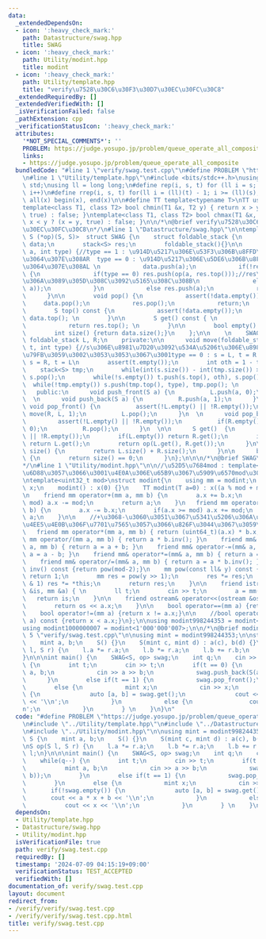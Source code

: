 ```yaml
---
data:
  _extendedDependsOn:
  - icon: ':heavy_check_mark:'
    path: Datastructure/swag.hpp
    title: SWAG
  - icon: ':heavy_check_mark:'
    path: Utility/modint.hpp
    title: modint
  - icon: ':heavy_check_mark:'
    path: Utility/template.hpp
    title: "verify\u7528\u30C6\u30F3\u30D7\u30EC\u30FC\u30C8"
  _extendedRequiredBy: []
  _extendedVerifiedWith: []
  _isVerificationFailed: false
  _pathExtension: cpp
  _verificationStatusIcon: ':heavy_check_mark:'
  attributes:
    '*NOT_SPECIAL_COMMENTS*': ''
    PROBLEM: https://judge.yosupo.jp/problem/queue_operate_all_composite
    links:
    - https://judge.yosupo.jp/problem/queue_operate_all_composite
  bundledCode: "#line 1 \"verify/swag.test.cpp\"\n#define PROBLEM \"https://judge.yosupo.jp/problem/queue_operate_all_composite\"\
    \n#line 1 \"Utility/template.hpp\"\n#include <bits/stdc++.h>\nusing namespace\
    \ std;\nusing ll = long long;\n#define rep(i, s, t) for (ll i = s; i < (ll)(t);\
    \ i++)\n#define rrep(i, s, t) for(ll i = (ll)(t) - 1; i >= (ll)(s); i--)\n#define\
    \ all(x) begin(x), end(x)\n\n#define TT template<typename T>\nTT using vec = vector<T>;\n\
    template<class T1, class T2> bool chmin(T1 &x, T2 y) { return x > y ? (x = y,\
    \ true) : false; }\ntemplate<class T1, class T2> bool chmax(T1 &x, T2 y) { return\
    \ x < y ? (x = y, true) : false; }\n\n/*\n@brief verify\u7528\u30C6\u30F3\u30D7\
    \u30EC\u30FC\u30C8\n*/\n#line 1 \"Datastructure/swag.hpp\"\n\ntemplate<class S,\
    \ S (*op)(S, S)>  struct SWAG {\n    struct foldable_stack {\n        stack<S>\
    \ data;\n        stack<S> res;\n        foldable_stack(){}\n\n        void push(S\
    \ a, int type) {//type == 1 : \u914D\u5217\u306E\u53F3\u306B\u8FFD\u52A0\u3001\
    \u3064\u307E\u308AR  type == 0 : \u914D\u5217\u306E\u5DE6\u306B\u8FFD\u52A0\u3001\
    \u3064\u307E\u308AL \n            data.push(a);\n            if(!res.empty())\
    \ {\n               if(type == 0) res.push(op(a, res.top()));//res\u304C\u7A7A\
    \u306A\u3089\u305D\u308C\u3092\u5165\u308C\u308B\n               else res.push(op(res.top(),\
    \ a));\n            }\n            else res.push(a);\n            return;\n  \
    \      }\n\n        void pop() {\n            assert(!data.empty());\n       \
    \     data.pop();\n            res.pop();\n            return;\n        }\n\n\
    \        S top() const {\n            assert(!data.empty());\n            return\
    \ data.top(); \n        }\n\n        S get() const { \n            assert(!data.empty());\n\
    \            return res.top(); \n        }\n\n        bool empty() {return data.empty();}\n\
    \        int size() {return data.size();}\n    };\n\n    \n    SWAG() {}\n   \
    \ foldable_stack L, R;\n    private:\n\n      void move(foldable_stack& s, foldable_stack&\
    \ t, int type) {//s\u306E\u8981\u7D20\u3092\u534A\u5206t\u306E\u8981\u7D20\u306B\
    \u79FB\u3059\u3002\u3053\u3053\u3067\u3001type == 0 : s = L, t = R  type == 1\
    \ s = R, t = L\n        assert(t.empty());\n        int oth = 1 - type;\n    \
    \    stack<S> tmp;\n        while(int(s.size()) - int(tmp.size()) > 1) tmp.push(s.top()),\
    \ s.pop();\n        while(!s.empty()) t.push(s.top(), oth), s.pop(); \n      \
    \  while(!tmp.empty()) s.push(tmp.top(), type), tmp.pop(); \n      }\n    \n \
    \   public:\n      void push_front(S a) {\n          L.push(a, 0);\n      }\n\
    \  \n      void push_back(S a) {\n          R.push(a, 1);\n      }\n  \n     \
    \ void pop_front() {\n          assert(!L.empty() || !R.empty());\n          if(L.empty())\
    \ move(R, L, 1);\n          L.pop();\n      }\n  \n      void pop_back() {\n \
    \         assert(!L.empty() || !R.empty());\n          if(R.empty()) move(L, R,\
    \ 0);\n          R.pop();\n      }\n  \n\n      S get()  {\n        assert(!L.empty()\
    \ || !R.empty());\n        if(L.empty()) return R.get();\n        if(R.empty())\
    \ return L.get();\n        return op(L.get(), R.get());\n      }\n\n      int\
    \ size() {\n        return L.size() + R.size();\n      }\n\n      bool empty()\
    \ {\n        return size() == 0;\n      }\n};\n\n\n/*\n@brief SWAG\n@docs doc/swag.md\n\
    */\n#line 1 \"Utility/modint.hpp\"\n\n//\u52D5\u7684mod : template<int mod> \u3092\
    \u6D88\u3057\u3066\u3001\u4E0A\u306E\u65B9\u3067\u5909\u6570mod\u3092\u5BA3\u8A00\
    \ntemplate<uint32_t mod>\nstruct modint{\n    using mm = modint;\n    uint32_t\
    \ x;\n    modint() : x(0) {}\n    TT modint(T a=0) : x((a % mod + mod) % mod){}\n\
    \n    friend mm operator+(mm a, mm b) {\n        a.x += b.x;\n        if(a.x >=\
    \ mod) a.x -= mod;\n        return a;\n    }\n   friend mm operator-(mm a, mm\
    \ b) {\n        a.x -= b.x;\n        if(a.x >= mod) a.x += mod;\n        return\
    \ a;\n    }\n\n    //+\u3068-\u3060\u3051\u3067\u5341\u5206\u306A\u5834\u5408\u3001\
    \u4EE5\u4E0B\u306F\u7701\u7565\u3057\u3066\u826F\u3044\u3067\u3059\u3002\n\n \
    \   friend mm operator*(mm a, mm b) { return (uint64_t)(a.x) * b.x; }\n    friend\
    \ mm operator/(mm a, mm b) { return a * b.inv(); }\n    friend mm& operator+=(mm&\
    \ a, mm b) { return a = a + b; }\n    friend mm& operator-=(mm& a, mm b) { return\
    \ a = a - b; }\n    friend mm& operator*=(mm& a, mm b) { return a = a * b; }\n\
    \    friend mm& operator/=(mm& a, mm b) { return a = a * b.inv(); }\n\n    mm\
    \ inv() const {return pow(mod-2);}\n    mm pow(const ll& y) const {\n        if(!y)\
    \ return 1;\n        mm res = pow(y >> 1);\n        res *= res;\n        if(y\
    \ & 1) res *= *this;\n        return res;\n    }\n\n    friend istream& operator>>(istream\
    \ &is, mm &a) { \n        ll t;\n        cin >> t;\n        a = mm(t);\n     \
    \   return is;\n    }\n\n    friend ostream& operator<<(ostream &os,  mm a) {\n\
    \        return os << a.x;\n    }\n\n    bool operator==(mm a) {return x == a.x;}\n\
    \    bool operator!=(mm a) {return x != a.x;}\n\n    //bool operator<(const mm&\
    \ a) const {return x < a.x;}\n};\n\nusing modint998244353 = modint<998244353>;\n\
    using modint1000000007 = modint<1'000'000'007>;\n\n/*\n@brief modint\n*/\n#line\
    \ 5 \"verify/swag.test.cpp\"\n\nusing mint = modint998244353;\n\nstruct S {\n\
    \    mint a, b;\n    S() {}\n    S(mint c, mint d) : a(c), b(d) {}\n};\n\nS op(S\
    \ l, S r) {\n    l.a *= r.a;\n    l.b *= r.a;\n    l.b += r.b;\n    return l;\n\
    }\n\n\nint main() {\n    SWAG<S, op> swag;\n    int q;\n    cin >> q;\n    while(q--)\
    \ {\n        int t;\n        cin >> t;\n        if(t == 0) {\n            mint\
    \ a, b;\n            cin >> a >> b;\n            swag.push_back(S(a, b));\n  \
    \      }\n        else if(t == 1) {\n            swag.pop_front();\n        }\n\
    \        else {\n            mint x;\n            cin >> x;\n            if(!swag.empty())\
    \ {\n              auto [a, b] = swag.get();\n              cout << a * x + b\
    \ << '\\n';\n            }\n            else {\n                cout << x << '\\\
    n';\n            }\n        } \n    }\n}\n"
  code: "#define PROBLEM \"https://judge.yosupo.jp/problem/queue_operate_all_composite\"\
    \n#include \"../Utility/template.hpp\"\n#include \"../Datastructure/swag.hpp\"\
    \n#include \"../Utility/modint.hpp\"\n\nusing mint = modint998244353;\n\nstruct\
    \ S {\n    mint a, b;\n    S() {}\n    S(mint c, mint d) : a(c), b(d) {}\n};\n\
    \nS op(S l, S r) {\n    l.a *= r.a;\n    l.b *= r.a;\n    l.b += r.b;\n    return\
    \ l;\n}\n\n\nint main() {\n    SWAG<S, op> swag;\n    int q;\n    cin >> q;\n\
    \    while(q--) {\n        int t;\n        cin >> t;\n        if(t == 0) {\n \
    \           mint a, b;\n            cin >> a >> b;\n            swag.push_back(S(a,\
    \ b));\n        }\n        else if(t == 1) {\n            swag.pop_front();\n\
    \        }\n        else {\n            mint x;\n            cin >> x;\n     \
    \       if(!swag.empty()) {\n              auto [a, b] = swag.get();\n       \
    \       cout << a * x + b << '\\n';\n            }\n            else {\n     \
    \           cout << x << '\\n';\n            }\n        } \n    }\n}"
  dependsOn:
  - Utility/template.hpp
  - Datastructure/swag.hpp
  - Utility/modint.hpp
  isVerificationFile: true
  path: verify/swag.test.cpp
  requiredBy: []
  timestamp: '2024-07-09 04:15:19+09:00'
  verificationStatus: TEST_ACCEPTED
  verifiedWith: []
documentation_of: verify/swag.test.cpp
layout: document
redirect_from:
- /verify/verify/swag.test.cpp
- /verify/verify/swag.test.cpp.html
title: verify/swag.test.cpp
---
```


